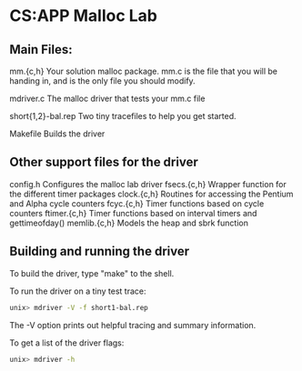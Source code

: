 # CS:APP Malloc Lab
## Main Files:

mm.{c,h}
	Your solution malloc package. mm.c is the file that you
	will be handing in, and is the only file you should modify.

mdriver.c
	The malloc driver that tests your mm.c file

short{1,2}-bal.rep
	Two tiny tracefiles to help you get started.

Makefile
	Builds the driver

## Other support files for the driver

config.h	Configures the malloc lab driver
fsecs.{c,h}	Wrapper function for the different timer packages
clock.{c,h}	Routines for accessing the Pentium and Alpha cycle counters
fcyc.{c,h}	Timer functions based on cycle counters
ftimer.{c,h}	Timer functions based on interval timers and gettimeofday()
memlib.{c,h}	Models the heap and sbrk function

## Building and running the driver
To build the driver, type "make" to the shell.

To run the driver on a tiny test trace:

```bash
unix> mdriver -V -f short1-bal.rep
```

The -V option prints out helpful tracing and summary information.

To get a list of the driver flags:

```bash
unix> mdriver -h
```
